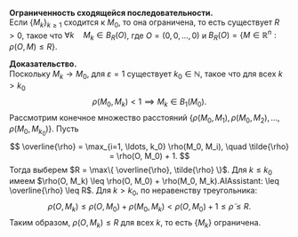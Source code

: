 **Ограниченность сходящейся последовательности.**  
Если $\{ M_k \}_{k \geq 1}$ сходится к $M_0$, то она ограничена, то есть существует $R > 0$, такое что $\forall k \quad M_k \in B_R(O)$, где $O = (0, 0, \ldots, 0)$ и $B_R(O) = \{ M \in \mathbb{R}^n : \rho(O, M) \leq R \}$.

**Доказательство.**  
Поскольку $M_k \to M_0$, для $\varepsilon = 1$ существует $k_0 \in \mathbb{N}$, такое что для всех $k > k_0$
$$
\rho(M_0, M_k) < 1 \implies M_k \in B_1(M_0).
$$
Рассмотрим конечное множество расстояний $\{ \rho(M_0, M_1), \rho(M_0, M_2), \ldots, \rho(M_0, M_{k_0}) \}$. Пусть
$$
\overline{\rho} = \max_{i=1, \ldots, k_0} \rho(M_0, M_i), \quad \tilde{\rho} = \rho(O, M_0) + 1.
$$
Тогда выберем $R = \max\{ \overline{\rho}, \tilde{\rho} \}$. Для $k \leq k_0$ имеем $\rho(O, M_k) \leq \rho(O, M_0) + \rho(M_0, M_k).AIAssistant: \leq \overline{\rho} \leq R$. Для $k > k_0$, по неравенству треугольника:
$$
\rho(O, M_k) \leq \rho(O, M_0) + \rho(M_0, M_k) < \rho(O, M_0) + 1 \leq \tilde{\rho} \leq R.
$$
Таким образом, $\rho(O, M_k) \leq R$ для всех $k$, то есть $\{ M_k \}$ ограничена.